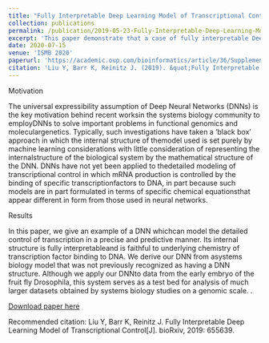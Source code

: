 ```yaml
---
title: "Fully Interpretable Deep Learning Model of Transcriptional Control"
collection: publications
permalink: /publication/2019-05-23-Fully-Interpretable-Deep-Learning-Model-of-Transcriptional-Control
excerpt: 'This paper demonstrate that a case of fully interpretable Deep Learning Model which is '
date: 2020-07-15
venue: 'ISMB 2020'
paperurl: 'https://academic.oup.com/bioinformatics/article/36/Supplement_1/i499/5870526'
citation: 'Liu Y, Barr K, Reinitz J. (2019). &quot;Fully Interpretable Deep Learning Model of Transcriptional Control[J].&quot; <i> Submitted </i>. 1(3).'
---
```

Motivation

The universal expressibility assumption of Deep Neural Networks (DNNs) is the key motivation behind recent worksin the systems biology community to employDNNs to solve important problems in functional genomics and moleculargenetics. Typically, such investigations have taken a ‘black box’ approach in which the internal structure of themodel used is set purely by machine learning considerations with little consideration of representing the internalstructure of the biological system by the mathematical structure of the DNN. DNNs have not yet been applied to thedetailed modeling of transcriptional control in which mRNA production is controlled by the binding of specific transcriptionfactors to DNA, in part because such models are in part formulated in terms of specific chemical equationsthat appear different in form from those used in neural networks.

Results

In this paper, we give an example of a DNN whichcan model the detailed control of transcription in a precise and predictive manner. Its internal structure is fully interpretableand is faithful to underlying chemistry of transcription factor binding to DNA. We derive our DNN from asystems biology model that was not previously recognized as having a DNN structure. Although we apply our DNNto data from the early embryo of the fruit fly Drosophila, this system serves as a test bed for analysis of much larger datasets obtained by systems biology studies on a genomic scale. .

[Download paper here](https://academic.oup.com/bioinformatics/article/36/Supplement_1/i499/5870526)

Recommended citation: Liu Y, Barr K, Reinitz J. Fully Interpretable Deep Learning Model of Transcriptional Control[J]. bioRxiv, 2019: 655639.
